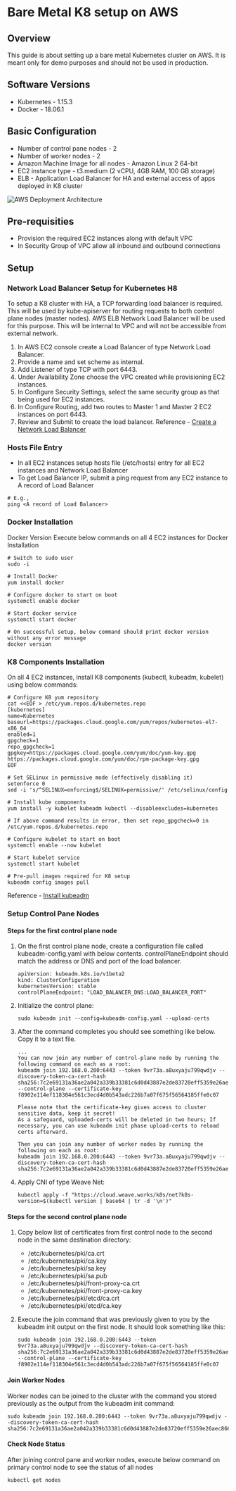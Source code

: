 # Bare Metal K8 setup on AWS

## Overview
This guide is about setting up a bare metal Kubernetes cluster on AWS. It is meant only for demo purposes and should not be used in production.

## Software Versions
* Kubernetes - 1.15.3
* Docker - 18.06.1

## Basic Configuration
* Number of control pane nodes - 2
* Number of worker nodes - 2
* Amazon Machine Image for all nodes - Amazon Linux 2 64-bit
* EC2 instance type - t3.medium (2 vCPU, 4GB RAM, 100 GB storage)
* ELB - Application Load Balancer for HA and external access of apps deployed in K8 cluster

![AWS Deployment Architecture](AWS-Deployment.png)

## Pre-requisities
* Provision the required EC2 instances along with default VPC
* In Security Group of VPC allow all inbound and outbound connections

## Setup
### Network Load Balancer Setup for Kubernetes H8
To setup a K8 cluster with HA, a TCP forwarding load balancer is required. This will be used by kube-apiserver for routing requests to both control plane nodes (master nodes).
AWS ELB Network Load Balancer will be used for this purpose. This will be internal to VPC and will not be accessible from external network.

1. In AWS EC2 console create a Load Balancer of type Network Load Balancer.
1. Provide a name and set scheme as internal.
1. Add Listener of type TCP with port 6443.
1. Under Availability Zone choose the VPC created while provisioning EC2 instances.
1. In Configure Security Settings, select the same security group as that being used for EC2 instances.
1. In Configure Routing, add two routes to Master 1 and Master 2 EC2 instances on port 6443.
1. Review and Submit to create the load balancer.
Reference - [Create a Network Load Balancer](https://docs.aws.amazon.com/elasticloadbalancing/latest/network/create-network-load-balancer.html)

### Hosts File Entry
* In all EC2 instances setup hosts file (/etc/hosts) entry for all EC2 instances and Network Load Balancer
* To get Load Balancer IP, submit a ping request from any EC2 instance to A record of Load Balancer

```@shell
# E.g.,
ping <A record of Load Balancer>
```

### Docker Installation
Docker Version
Execute below commands on all 4 EC2 instances for Docker Installation

```@shell
# Switch to sudo user
sudo -i

# Install Docker
yum install docker

# Configure docker to start on boot
systemctl enable docker

# Start docker service
systemctl start docker

# On successful setup, below command should print docker version without any error message
docker version
```

### K8 Components Installation
On all 4 EC2 instances, install K8 components (kubectl, kubeadm, kubelet) using below commands:

```@shell
# Configure K8 yum repository
cat <<EOF > /etc/yum.repos.d/kubernetes.repo
[kubernetes]
name=Kubernetes
baseurl=https://packages.cloud.google.com/yum/repos/kubernetes-el7-x86_64
enabled=1
gpgcheck=1
repo_gpgcheck=1
gpgkey=https://packages.cloud.google.com/yum/doc/yum-key.gpg https://packages.cloud.google.com/yum/doc/rpm-package-key.gpg
EOF

# Set SELinux in permissive mode (effectively disabling it)
setenforce 0
sed -i 's/^SELINUX=enforcing$/SELINUX=permissive/' /etc/selinux/config

# Install kube components
yum install -y kubelet kubeadm kubectl --disableexcludes=kubernetes

# If above command results in error, then set repo_gpgcheck=0 in /etc/yum.repos.d/kubernetes.repo

# Configure kubelet to start on boot
systemctl enable --now kubelet

# Start kubelet service
systemctl start kubelet

# Pre-pull images required for K8 setup
kubeadm config images pull
```
Reference - [Install kubeadm](https://kubernetes.io/docs/setup/production-environment/tools/kubeadm/install-kubeadm/)

### Setup Control Pane Nodes
#### Steps for the first control plane node
1. On the first control plane node, create a configuration file called kubeadm-config.yaml with below contents. controlPlaneEndpoint should match the address or DNS and port of the load balancer.
    ```@yaml
    apiVersion: kubeadm.k8s.io/v1beta2
    kind: ClusterConfiguration
    kubernetesVersion: stable
    controlPlaneEndpoint: "LOAD_BALANCER_DNS:LOAD_BALANCER_PORT"
    ```

1. Initialize the control plane:
   ```@shell
   sudo kubeadm init --config=kubeadm-config.yaml --upload-certs
   ```

1. After the command completes you should see something like below. Copy it to a text file.
   ```@shell
   ...
   You can now join any number of control-plane node by running the following command on each as a root:
   kubeadm join 192.168.0.200:6443 --token 9vr73a.a8uxyaju799qwdjv --discovery-token-ca-cert-hash sha256:7c2e69131a36ae2a042a339b33381c6d0d43887e2de83720eff5359e26aec866 --control-plane --certificate-key f8902e114ef118304e561c3ecd4d0b543adc226b7a07f675f56564185ffe0c07

   Please note that the certificate-key gives access to cluster sensitive data, keep it secret!
   As a safeguard, uploaded-certs will be deleted in two hours; If necessary, you can use kubeadm init phase upload-certs to reload certs afterward.

   Then you can join any number of worker nodes by running the following on each as root:
   kubeadm join 192.168.0.200:6443 --token 9vr73a.a8uxyaju799qwdjv --discovery-token-ca-cert-hash sha256:7c2e69131a36ae2a042a339b33381c6d0d43887e2de83720eff5359e26aec866

1. Apply CNI of type Weave Net:
   ```@shell
   kubectl apply -f "https://cloud.weave.works/k8s/net?k8s-version=$(kubectl version | base64 | tr -d '\n')"
   ```

#### Steps for the second control plane node
1. Copy below list of certificates from first control node to the second node in the same destination directory:
   * /etc/kubernetes/pki/ca.crt
   * /etc/kubernetes/pki/ca.key
   * /etc/kubernetes/pki/sa.key
   * /etc/kubernetes/pki/sa.pub
   * /etc/kubernetes/pki/front-proxy-ca.crt
   * /etc/kubernetes/pki/front-proxy-ca.key
   * /etc/kubernetes/pki/etcd/ca.crt
   * /etc/kubernetes/pki/etcd/ca.key

2. Execute the join command that was previously given to you by the kubeadm init output on the first node. It should look something like this:
   ```@shell
   sudo kubeadm join 192.168.0.200:6443 --token 9vr73a.a8uxyaju799qwdjv --discovery-token-ca-cert-hash sha256:7c2e69131a36ae2a042a339b33381c6d0d43887e2de83720eff5359e26aec866 --control-plane --certificate-key f8902e114ef118304e561c3ecd4d0b543adc226b7a07f675f56564185ffe0c07
   ```

#### Join Worker Nodes
Worker nodes can be joined to the cluster with the command you stored previously as the output from the kubeadm init command:
```@shell
sudo kubeadm join 192.168.0.200:6443 --token 9vr73a.a8uxyaju799qwdjv --discovery-token-ca-cert-hash sha256:7c2e69131a36ae2a042a339b33381c6d0d43887e2de83720eff5359e26aec866
```

#### Check Node Status
After joining control pane and worker nodes, execute below command on primary control node to see the status of all nodes
```@shell
kubectl get nodes
```
